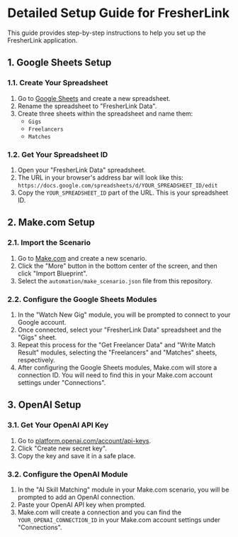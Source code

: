 # Detailed Setup Guide for FresherLink

This guide provides step-by-step instructions to help you set up the FresherLink application.

## 1. Google Sheets Setup

### 1.1. Create Your Spreadsheet

1.  Go to [Google Sheets](https://sheets.google.com) and create a new spreadsheet.
2.  Rename the spreadsheet to "FresherLink Data".
3.  Create three sheets within the spreadsheet and name them:
    *   `Gigs`
    *   `Freelancers`
    *   `Matches`

### 1.2. Get Your Spreadsheet ID

1.  Open your "FresherLink Data" spreadsheet.
2.  The URL in your browser's address bar will look like this:
    `https://docs.google.com/spreadsheets/d/YOUR_SPREADSHEET_ID/edit`
3.  Copy the `YOUR_SPREADSHEET_ID` part of the URL. This is your spreadsheet ID.

## 2. Make.com Setup

### 2.1. Import the Scenario

1.  Go to [Make.com](https://www.make.com) and create a new scenario.
2.  Click the "More" button in the bottom center of the screen, and then click "Import Blueprint".
3.  Select the `automation/make_scenario.json` file from this repository.

### 2.2. Configure the Google Sheets Modules

1.  In the "Watch New Gig" module, you will be prompted to connect to your Google account.
2.  Once connected, select your "FresherLink Data" spreadsheet and the "Gigs" sheet.
3.  Repeat this process for the "Get Freelancer Data" and "Write Match Result" modules, selecting the "Freelancers" and "Matches" sheets, respectively.
4.  After configuring the Google Sheets modules, Make.com will store a connection ID. You will need to find this in your Make.com account settings under "Connections".

## 3. OpenAI Setup

### 3.1. Get Your OpenAI API Key

1.  Go to [platform.openai.com/account/api-keys](https://platform.openai.com/account/api-keys).
2.  Click "Create new secret key".
3.  Copy the key and save it in a safe place.

### 3.2. Configure the OpenAI Module

1.  In the "AI Skill Matching" module in your Make.com scenario, you will be prompted to add an OpenAI connection.
2.  Paste your OpenAI API key when prompted.
3.  Make.com will create a connection and you can find the `YOUR_OPENAI_CONNECTION_ID` in your Make.com account settings under "Connections".

